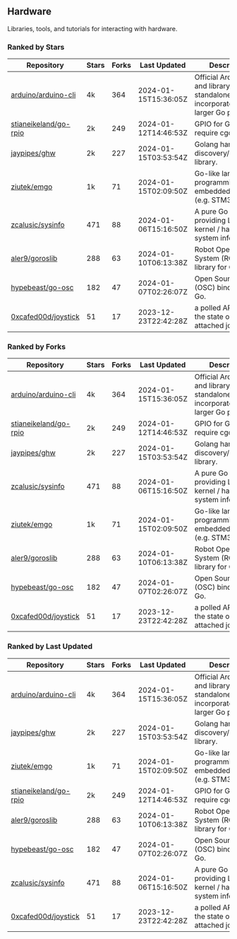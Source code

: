 ## Hardware

Libraries, tools, and tutorials for interacting with hardware.

### Ranked by Stars

| Repository | Stars | Forks | Last Updated | Description | 
|------------|-------|-------|--------------|-------------|
| [arduino/arduino-cli](https://github.com/arduino/arduino-cli) | 4k | 364 | 2024-01-15T15:36:05Z |  Official Arduino CLI and library. Can run standalone, or be incorporated into larger Go projects. |
| [stianeikeland/go-rpio](https://github.com/stianeikeland/go-rpio) | 2k | 249 | 2024-01-12T14:46:53Z |  GPIO for Go, doesn't require cgo. |
| [jaypipes/ghw](https://github.com/jaypipes/ghw) | 2k | 227 | 2024-01-15T03:53:54Z |  Golang hardware discovery/inspection library. |
| [ziutek/emgo](https://github.com/ziutek/emgo) | 1k | 71 | 2024-01-15T02:09:50Z |  Go-like language for programming embedded systems (e.g. STM32 MCU). |
| [zcalusic/sysinfo](https://github.com/zcalusic/sysinfo) | 471 | 88 | 2024-01-06T15:16:50Z |  A pure Go library providing Linux OS / kernel / hardware system information. |
| [aler9/goroslib](https://github.com/aler9/goroslib) | 288 | 63 | 2024-01-10T06:13:38Z |  Robot Operating System (ROS) library for Go. |
| [hypebeast/go-osc](https://github.com/hypebeast/go-osc) | 182 | 47 | 2024-01-07T02:26:07Z |  Open Sound Control (OSC) bindings for Go. |
| [0xcafed00d/joystick](https://github.com/0xcafed00d/joystick) | 51 | 17 | 2023-12-23T22:42:28Z |  a polled API to read the state of an attached joystick. |

### Ranked by Forks

| Repository | Stars | Forks | Last Updated | Description | 
|------------|-------|-------|--------------|-------------|
| [arduino/arduino-cli](https://github.com/arduino/arduino-cli) | 4k | 364 | 2024-01-15T15:36:05Z |  Official Arduino CLI and library. Can run standalone, or be incorporated into larger Go projects. |
| [stianeikeland/go-rpio](https://github.com/stianeikeland/go-rpio) | 2k | 249 | 2024-01-12T14:46:53Z |  GPIO for Go, doesn't require cgo. |
| [jaypipes/ghw](https://github.com/jaypipes/ghw) | 2k | 227 | 2024-01-15T03:53:54Z |  Golang hardware discovery/inspection library. |
| [zcalusic/sysinfo](https://github.com/zcalusic/sysinfo) | 471 | 88 | 2024-01-06T15:16:50Z |  A pure Go library providing Linux OS / kernel / hardware system information. |
| [ziutek/emgo](https://github.com/ziutek/emgo) | 1k | 71 | 2024-01-15T02:09:50Z |  Go-like language for programming embedded systems (e.g. STM32 MCU). |
| [aler9/goroslib](https://github.com/aler9/goroslib) | 288 | 63 | 2024-01-10T06:13:38Z |  Robot Operating System (ROS) library for Go. |
| [hypebeast/go-osc](https://github.com/hypebeast/go-osc) | 182 | 47 | 2024-01-07T02:26:07Z |  Open Sound Control (OSC) bindings for Go. |
| [0xcafed00d/joystick](https://github.com/0xcafed00d/joystick) | 51 | 17 | 2023-12-23T22:42:28Z |  a polled API to read the state of an attached joystick. |

### Ranked by Last Updated

| Repository | Stars | Forks | Last Updated | Description | 
|------------|-------|-------|--------------|-------------|
| [arduino/arduino-cli](https://github.com/arduino/arduino-cli) | 4k | 364 | 2024-01-15T15:36:05Z |  Official Arduino CLI and library. Can run standalone, or be incorporated into larger Go projects. |
| [jaypipes/ghw](https://github.com/jaypipes/ghw) | 2k | 227 | 2024-01-15T03:53:54Z |  Golang hardware discovery/inspection library. |
| [ziutek/emgo](https://github.com/ziutek/emgo) | 1k | 71 | 2024-01-15T02:09:50Z |  Go-like language for programming embedded systems (e.g. STM32 MCU). |
| [stianeikeland/go-rpio](https://github.com/stianeikeland/go-rpio) | 2k | 249 | 2024-01-12T14:46:53Z |  GPIO for Go, doesn't require cgo. |
| [aler9/goroslib](https://github.com/aler9/goroslib) | 288 | 63 | 2024-01-10T06:13:38Z |  Robot Operating System (ROS) library for Go. |
| [hypebeast/go-osc](https://github.com/hypebeast/go-osc) | 182 | 47 | 2024-01-07T02:26:07Z |  Open Sound Control (OSC) bindings for Go. |
| [zcalusic/sysinfo](https://github.com/zcalusic/sysinfo) | 471 | 88 | 2024-01-06T15:16:50Z |  A pure Go library providing Linux OS / kernel / hardware system information. |
| [0xcafed00d/joystick](https://github.com/0xcafed00d/joystick) | 51 | 17 | 2023-12-23T22:42:28Z |  a polled API to read the state of an attached joystick. |


